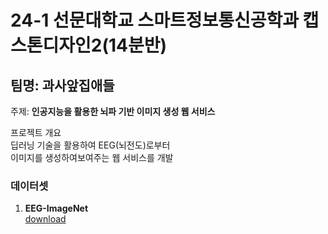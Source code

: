 # **24-1 선문대학교 스마트정보통신공학과 캡스톤디자인2(14분반)**</br>
## 팀명: 과사앞집애들</br>

주제: **인공지능을 활용한 뇌파 기반 이미지 생성 웹 서비스**<br>

프로젝트 개요</br>
딥러닝 기술을 활용하여 EEG(뇌전도)로부터<br>
이미지를 생성하여보여주는 웹 서비스를 개발


### 데이터셋<br>
1) **EEG-ImageNet**</br>
[download](https://drive.google.com/drive/u/0/folders/1Nmoj1Qg3TkLtHvfp3ypKfPAiQZgBQcLJ)
